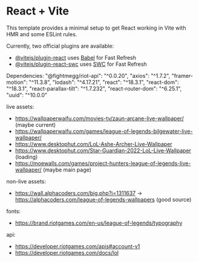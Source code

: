 # React + Vite

This template provides a minimal setup to get React working in Vite with HMR and some ESLint rules.

Currently, two official plugins are available:

- [@vitejs/plugin-react](https://github.com/vitejs/vite-plugin-react/blob/main/packages/plugin-react/README.md) uses [Babel](https://babeljs.io/) for Fast Refresh
- [@vitejs/plugin-react-swc](https://github.com/vitejs/vite-plugin-react-swc) uses [SWC](https://swc.rs/) for Fast Refresh


Dependencies: 
    "@fightmegg/riot-api": "^0.0.20",
    "axios": "^1.7.2",
    "framer-motion": "^11.3.8",
    "lodash": "^4.17.21",
    "react": "^18.3.1",
    "react-dom": "^18.3.1",
    "react-parallax-tilt": "^1.7.232",
    "react-router-dom": "^6.25.1",
    "uuid": "^10.0.0"

live assets: 
- https://wallpaperwaifu.com/movies-tv/zaun-arcane-live-wallpaper/ (maybe current)
- https://wallpaperwaifu.com/games/league-of-legends-bilgewater-live-wallpaper/ 
- https://www.desktophut.com/LoL-Ashe-Archer-Live-Wallpaper
- https://www.desktophut.com/Star-Guardian-2022-LoL-Live-Wallpaper (loading)
- https://moewalls.com/games/project-hunters-league-of-legends-live-wallpaper/ (maybe main page)

non-live assets:
- https://wall.alphacoders.com/big.php?i=1311637 -> https://alphacoders.com/league-of-legends-wallpapers (good source)

fonts: 
- https://brand.riotgames.com/en-us/league-of-legends/typography

api:
- https://developer.riotgames.com/apis#account-v1
- https://developer.riotgames.com/docs/lol